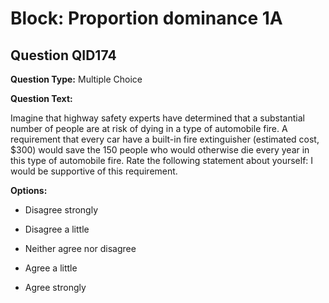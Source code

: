 # Block: Proportion dominance 1A

## Question QID174
**Question Type:** Multiple Choice

**Question Text:**

Imagine that highway safety experts have determined that a substantial number of people are at risk of dying in a type of automobile fire. A requirement that every car have a built-in fire extinguisher (estimated cost, $300) would save the 150 people who would otherwise die every year in this type of automobile fire. Rate the following statement about yourself: I would be supportive of this requirement.

**Options:**

* Disagree strongly

* Disagree a little

* Neither agree nor disagree

* Agree a little

* Agree strongly

